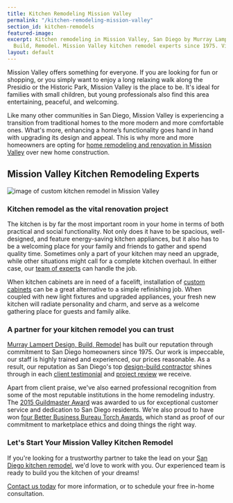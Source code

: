 ```yaml
---
title: Kitchen Remodeling Mission Valley
permalink: "/kitchen-remodeling-mission-valley"
section_id: kitchen-remodels
featured-image:
excerpt: Kitchen remodeling in Mission Valley, San Diego by Murray Lampert Design,
  Build, Remodel. Mission Valley kitchen remodel experts since 1975. Visit us today!
layout: default
---
```


Mission Valley offers something for everyone. If you are looking for fun or shopping, or you simply want to enjoy a long relaxing walk along the Presidio or the Historic Park, Mission Valley is the place to be. It's ideal for families with small children, but young professionals also find this area entertaining, peaceful, and welcoming.

Like many other communities in San Diego, Mission Valley is experiencing a transition from traditional homes to the more modern and more comfortable ones. What's more, enhancing a home’s functionality goes hand in hand with upgrading its design and appeal. This is why more and more homeowners are opting for [home remodeling and renovation in Mission Valley](/service-locations/mission-valley-design-build-and-remodel-services/) over new home construction.

## Mission Valley Kitchen Remodeling Experts

![image of custom kitchen remodel in Mission Valley](/uploads/thiros-kitchen-after.jpg "Mission Valley Kitchen Remodel")

### Kitchen remodel as the vital renovation project

The kitchen is by far the most important room in your home in terms of both practical and social functionality. Not only does it have to be spacious, well-designed, and feature energy-saving kitchen appliances, but it also has to be a welcoming place for your family and friends to gather and spend quality time. Sometimes only a part of your kitchen may need an upgrade, while other situations might call for a complete kitchen overhaul. In either case, our [team of experts](/about-murray-lampert-design-build-remodel) can handle the job.

When kitchen cabinets are in need of a facelift, installation of [custom cabinets](/san-diego-custom-cabinet-construction-services/) can be a great alternative to a simple refinishing job. When coupled with new light fixtures and upgraded appliances, your fresh new kitchen will radiate personality and charm, and serve as a welcome gathering place for guests and family alike.

### A partner for your kitchen remodel you can trust

[Murray Lampert Design, Build, Remodel](/) has built our reputation through commitment to San Diego homeowners since 1975. Our work is impeccable, our staff is highly trained and experienced, our prices reasonable. As a result, our reputation as San Diego's top [design-build contractor](/san-diego-design-build-contractors) shines through in each [client testimonial](/testimonials) and [project review](/reviews) we receive.

Apart from client praise, we've also earned professional recognition from some of the most reputable institutions in the home remodeling industry. The [2015 Guildmaster Award](/murray-lampert-recognized-among-north-americas-best/) was awarded to us for exceptional customer service and dedication to San Diego residents. We're also proud to have won [four Better Business Bureau Torch Awards](/another-better-business-bureau-torch-award/), which stand as proof of our commitment to marketplace ethics and doing things the right way.

### Let's Start Your Mission Valley Kitchen Remodel

If you're looking for a trustworthy partner to take the lead on your [San Diego kitchen remodel](/san-diego-kitchen-remodeling-services), we'd love to work with you. Our experienced team is ready to build you the kitchen of your dreams!

[Contact us today](#quick-contact) for more information, or to schedule your free in-home consultation.
